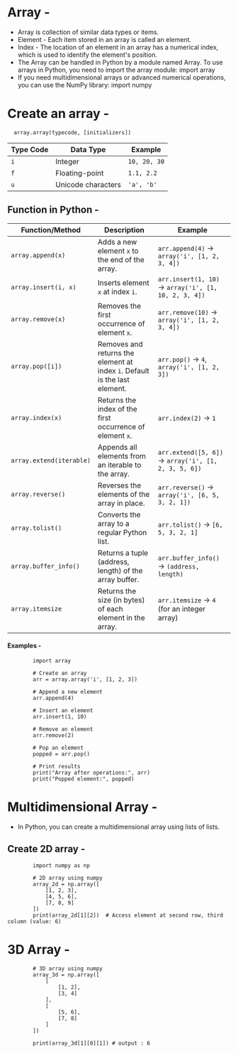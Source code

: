 # Array -
- Array is collection of similar data types or items.
- Element - Each item stored in an array is called an element.
- Index - The location of an element in an array has a numerical index, which is used to identify the element's position.
- The Array can be handled in Python by a module named Array. To use arrays in Python, you need to import the array module:
            import array
- If you need multidimensional arrays or advanced numerical operations, you can use the NumPy library:
            import numpy

# Create an array -
      array.array(typecode, [initializers])
      

| Type Code | Data Type         | Example          |
|-----------|-------------------|------------------|
| `i`       | Integer           | `10, 20, 30`    |
| `f`       | Floating-point    | `1.1, 2.2`      |
| `u`       | Unicode characters| `'a', 'b'`      |


## Function in Python -

| Function/Method          | Description                                                                 | Example                                                                                     |
|--------------------------|-----------------------------------------------------------------------------|---------------------------------------------------------------------------------------------|
| `array.append(x)`        | Adds a new element `x` to the end of the array.                            | `arr.append(4)` → `array('i', [1, 2, 3, 4])`                                               |
| `array.insert(i, x)`     | Inserts element `x` at index `i`.                                          | `arr.insert(1, 10)` → `array('i', [1, 10, 2, 3, 4])`                                       |
| `array.remove(x)`        | Removes the first occurrence of element `x`.                              | `arr.remove(10)` → `array('i', [1, 2, 3, 4])`                                              |
| `array.pop([i])`         | Removes and returns the element at index `i`. Default is the last element. | `arr.pop()` → `4`, `array('i', [1, 2, 3])`                                                 |
| `array.index(x)`         | Returns the index of the first occurrence of element `x`.                 | `arr.index(2)` → `1`                                                                       |
| `array.extend(iterable)` | Appends all elements from an iterable to the array.                       | `arr.extend([5, 6])` → `array('i', [1, 2, 3, 5, 6])`                                       |
| `array.reverse()`        | Reverses the elements of the array in place.                              | `arr.reverse()` → `array('i', [6, 5, 3, 2, 1])`                                            |
| `array.tolist()`         | Converts the array to a regular Python list.                              | `arr.tolist()` → `[6, 5, 3, 2, 1]`                                                         |
| `array.buffer_info()`    | Returns a tuple (address, length) of the array buffer.                    | `arr.buffer_info()` → `(address, length)`                                                  |
| `array.itemsize`         | Returns the size (in bytes) of each element in the array.                 | `arr.itemsize` → `4` (for an integer array)                                                |


#### Examples -

            import array
            
            # Create an array
            arr = array.array('i', [1, 2, 3])
            
            # Append a new element
            arr.append(4)
            
            # Insert an element
            arr.insert(1, 10)
            
            # Remove an element
            arr.remove(2)
            
            # Pop an element
            popped = arr.pop()
            
            # Print results
            print("Array after operations:", arr)
            print("Popped element:", popped)



# Multidimensional Array -
- In Python, you can create a multidimensional array using lists of lists.
         
## Create 2D array -
            import numpy as np
            
            # 2D array using numpy
            array_2d = np.array([
                [1, 2, 3],
                [4, 5, 6],
                [7, 8, 9]
            ])
            print(array_2d[1][2])  # Access element at second row, third column (value: 6)


# 3D Array -
            # 3D array using numpy
            array_3d = np.array([
                [
                    [1, 2],
                    [3, 4]
                ],
                [
                    [5, 6],
                    [7, 8]
                ]
            ])
            
            print(array_3d[1][0][1]) # output : 6 
